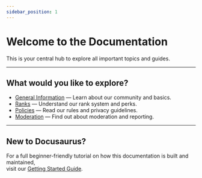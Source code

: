 ```yaml
---
sidebar_position: 1
---
```


# Welcome to the Documentation

This is your central hub to explore all important topics and guides.

---

## What would you like to explore?

- [General Information](./general/intro.md) — Learn about our community and basics.
- [Ranks](./rank/intro.md) — Understand our rank system and perks.
- [Policies](./policies/intro.md) — Read our rules and privacy guidelines.
- [Moderation](./moderation/intro.md) — Find out about moderation and reporting.

---

## New to Docusaurus?

For a full beginner-friendly tutorial on how this documentation is built and maintained,  
visit our [Getting Started Guide](./home.md).
